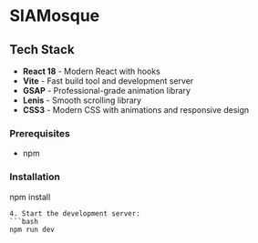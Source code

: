 # SIAMosque 

## Tech Stack

- **React 18** - Modern React with hooks
- **Vite** - Fast build tool and development server
- **GSAP** - Professional-grade animation library
- **Lenis** - Smooth scrolling library
- **CSS3** - Modern CSS with animations and responsive design

### Prerequisites

- npm

### Installation
   npm install
   ```
4. Start the development server:
   ```bash
   npm run dev
   ```

